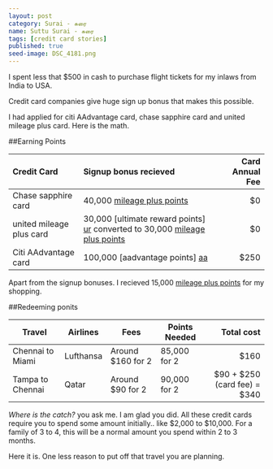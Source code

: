```yaml
---
layout: post
category: Surai - சுரை
name: Suttu Surai - சுரை
tags: [credit card stories]
published: true
seed-image: DSC_4181.png
---
```


I spent less that $500 in cash to purchase flight tickets for my inlaws from India to USA.

<!--more-->

Credit card companies give huge sign up bonus that makes this possible.

I had applied for citi AAdvantage card, chase sapphire card and united mileage plus card. Here is the math.

##Earning Points


|**Credit Card** | **Signup bonus recieved**|**Card Annual Fee**
|:---|:---|---:
|Chase sapphire card|40,000 [mileage plus points][mg]|$0
|united mileage plus card|30,000 [ultimate reward points] [ur] converted to 30,000 [mileage plus points][mg]|$0
|Citi AAdvantage card|100,000 [aadvantage points] [aa]|$250

Apart from the signup bonuses. I recieved 15,000 [mileage plus points][mg] for my shopping.


##Redeeming ponits


|**Travel**|**Airlines**|**Fees**|**Points Needed**|**Total cost**
|---|---|---|---|---:
|Chennai to Miami|Lufthansa|Around $160 for 2 |85,000 for 2 |$160
|Tampa to Chennai|Qatar|Around $90 for 2  | 90,000 for 2 | $90 + $250 (card fee) = $340


*Where is the catch?* you ask me. I am glad you did. All these credit cards require you to spend some amount initially.. like $2,000 to $10,000. For a family of 3 to 4, this will be a normal amount you spend within 2 to 3 months.

Here it is. One less reason to put off that travel you are planning.


[mg]: http://www.united.com/web/en-US/content/mileageplus/Default.aspx
[aa]: https://www.aa.com/AAdvantage/
[ur]: https://www.chase.com/ccp/index.jsp?pg_name=ccpmapp/shared/marketing/page/chase-ultimate-rewards&card=sapp